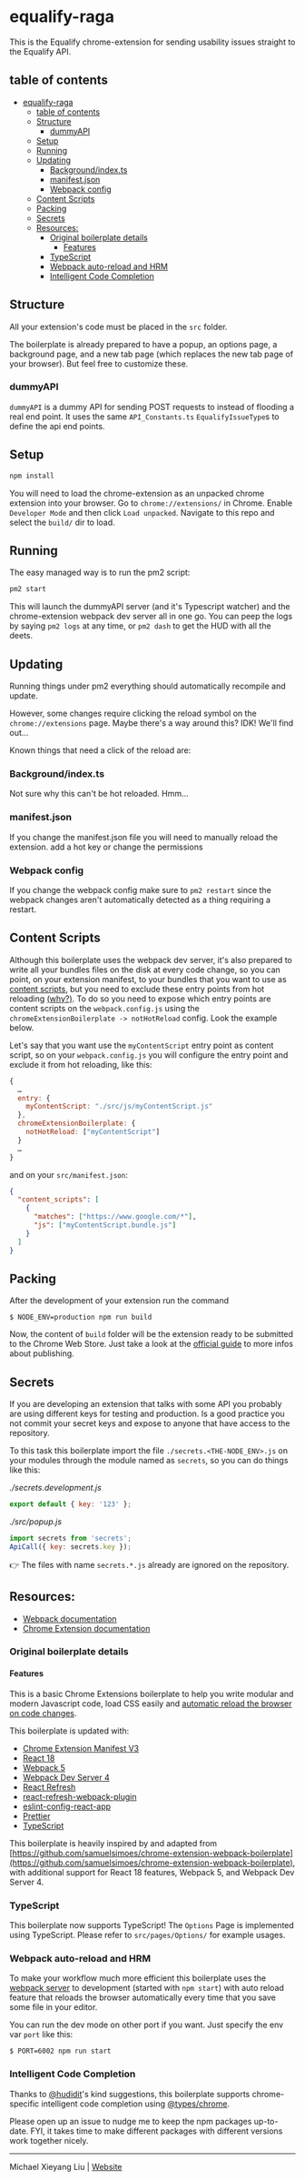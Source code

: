# equalify-raga

This is the Equalify chrome-extension for sending usability issues straight to the Equalify API.

## table of contents

- [equalify-raga](#equalify-raga)
  - [table of contents](#table-of-contents)
  - [Structure](#structure)
    - [dummyAPI](#dummyapi)
  - [Setup](#setup)
  - [Running](#running)
  - [Updating](#updating)
    - [Background/index.ts](#backgroundindexts)
    - [manifest.json](#manifestjson)
    - [Webpack config](#webpack-config)
  - [Content Scripts](#content-scripts)
  - [Packing](#packing)
  - [Secrets](#secrets)
  - [Resources:](#resources)
    - [Original boilerplate details](#original-boilerplate-details)
      - [Features](#features)
    - [TypeScript](#typescript)
    - [Webpack auto-reload and HRM](#webpack-auto-reload-and-hrm)
    - [Intelligent Code Completion](#intelligent-code-completion)


## Structure

All your extension's code must be placed in the `src` folder.

The boilerplate is already prepared to have a popup, an options page, a background page, and a new tab page (which replaces the new tab page of your browser). But feel free to customize these.

### dummyAPI

`dummyAPI` is a dummy API for sending POST requests to instead of flooding a real end point. It uses the same `API_Constants.ts` `EqualifyIssueType`s to define the api end points.

## Setup

```bash
npm install
```

You will need to load the chrome-extension as an unpacked chrome extension into your browser. Go to `chrome://extensions/` in Chrome. Enable `Developer Mode` and then click `Load unpacked`. Navigate to this repo and select the `build/` dir to load.

## Running

The easy managed way is to run the pm2 script:

```bash
pm2 start
```
This will launch the dummyAPI server (and it's Typescript watcher) and the chrome-extension webpack dev server all in one go. You can peep the logs by saying `pm2 logs` at any time, or `pm2 dash` to get the HUD with all the deets.

## Updating

Running things under pm2 everything should automatically recompile and update. 

However, some changes require clicking the reload symbol on the `chrome://extensions` page. Maybe there's a way around this? IDK! We'll find out...

Known things that need a click of the reload are: 

### Background/index.ts

Not sure why this can't be hot reloaded. Hmm...

### manifest.json

If you change the manifest.json file you will need to manually reload the extension. add a hot key or change the permissions 

### Webpack config

If you change the webpack config make sure to `pm2 restart` since the webpack changes aren't automatically detected as a thing requiring a restart.


## Content Scripts

Although this boilerplate uses the webpack dev server, it's also prepared to write all your bundles files on the disk at every code change, so you can point, on your extension manifest, to your bundles that you want to use as [content scripts](https://developer.chrome.com/extensions/content_scripts), but you need to exclude these entry points from hot reloading [(why?)](https://github.com/samuelsimoes/chrome-extension-webpack-boilerplate/issues/4#issuecomment-261788690). To do so you need to expose which entry points are content scripts on the `webpack.config.js` using the `chromeExtensionBoilerplate -> notHotReload` config. Look the example below.

Let's say that you want use the `myContentScript` entry point as content script, so on your `webpack.config.js` you will configure the entry point and exclude it from hot reloading, like this:

```js
{
  …
  entry: {
    myContentScript: "./src/js/myContentScript.js"
  },
  chromeExtensionBoilerplate: {
    notHotReload: ["myContentScript"]
  }
  …
}
```

and on your `src/manifest.json`:

```json
{
  "content_scripts": [
    {
      "matches": ["https://www.google.com/*"],
      "js": ["myContentScript.bundle.js"]
    }
  ]
}
```

## Packing

After the development of your extension run the command

```
$ NODE_ENV=production npm run build
```

Now, the content of `build` folder will be the extension ready to be submitted to the Chrome Web Store. Just take a look at the [official guide](https://developer.chrome.com/webstore/publish) to more infos about publishing.

## Secrets

If you are developing an extension that talks with some API you probably are using different keys for testing and production. Is a good practice you not commit your secret keys and expose to anyone that have access to the repository.

To this task this boilerplate import the file `./secrets.<THE-NODE_ENV>.js` on your modules through the module named as `secrets`, so you can do things like this:

_./secrets.development.js_

```js
export default { key: '123' };
```

_./src/popup.js_

```js
import secrets from 'secrets';
ApiCall({ key: secrets.key });
```

:point_right: The files with name `secrets.*.js` already are ignored on the repository.

## Resources:

- [Webpack documentation](https://webpack.js.org/concepts/)
- [Chrome Extension documentation](https://developer.chrome.com/extensions/getstarted)


### Original boilerplate details

#### Features

This is a basic Chrome Extensions boilerplate to help you write modular and modern Javascript code, load CSS easily and [automatic reload the browser on code changes](https://webpack.github.io/docs/webpack-dev-server.html#automatic-refresh).

This boilerplate is updated with:

- [Chrome Extension Manifest V3](https://developer.chrome.com/docs/extensions/mv3/intro/mv3-overview/)
- [React 18](https://reactjs.org)
- [Webpack 5](https://webpack.js.org/)
- [Webpack Dev Server 4](https://webpack.js.org/configuration/dev-server/)
- [React Refresh](https://www.npmjs.com/package/react-refresh)
- [react-refresh-webpack-plugin](https://github.com/pmmmwh/react-refresh-webpack-plugin)
- [eslint-config-react-app](https://www.npmjs.com/package/eslint-config-react-app)
- [Prettier](https://prettier.io/)
- [TypeScript](https://www.typescriptlang.org/)

This boilerplate is heavily inspired by and adapted from [https://github.com/samuelsimoes/chrome-extension-webpack-boilerplate](https://github.com/samuelsimoes/chrome-extension-webpack-boilerplate), with additional support for React 18 features, Webpack 5, and Webpack Dev Server 4.

### TypeScript

This boilerplate now supports TypeScript! The `Options` Page is implemented using TypeScript. Please refer to `src/pages/Options/` for example usages.

### Webpack auto-reload and HRM

To make your workflow much more efficient this boilerplate uses the [webpack server](https://webpack.github.io/docs/webpack-dev-server.html) to development (started with `npm start`) with auto reload feature that reloads the browser automatically every time that you save some file in your editor.

You can run the dev mode on other port if you want. Just specify the env var `port` like this:

```
$ PORT=6002 npm run start
```

### Intelligent Code Completion

Thanks to [@hudidit](https://github.com/lxieyang/equalify-chrome-extension/issues/4)'s kind suggestions, this boilerplate supports chrome-specific intelligent code completion using [@types/chrome](https://www.npmjs.com/package/@types/chrome).


Please open up an issue to nudge me to keep the npm packages up-to-date. FYI, it takes time to make different packages with different versions work together nicely.

---

Michael Xieyang Liu | [Website](https://lxieyang.github.io)


